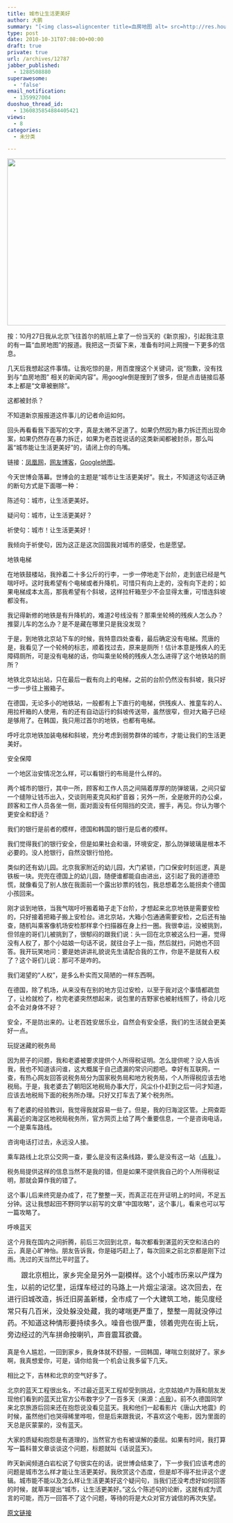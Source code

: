 ```yaml
---
title: 城市让生活更美好
author: 大鹏
summary: "[<img class=aligncenter title=血房地图 alt= src=http://res.house.ifeng.com/attachments/2010/10/26/783cfb5d69e225b4f03635b84f894bff.jpg width=543 height=384 />][1]"
type: post
date: 2010-10-31T07:08:00+00:00
draft: true
private: true
url: /archives/12787
jabber_published:
  - 1288508880
superawesome:
  - 'false'
email_notification:
  - 1359927004
duoshuo_thread_id:
  - 1360835854884405421
views:
  - 8
categories:
  - 未分类

---
```

[<img class="aligncenter" title="血房地图" alt="" src="http://res.house.ifeng.com/attachments/2010/10/26/783cfb5d69e225b4f03635b84f894bff.jpg" width="543" height="384" />][1]
  
按：10月27日我从北京飞往首尔的航班上拿了一份当天的《新京报》，引起我注意的有一篇“血房地图”的报道。我把这一页留下来，准备有时间上网搜一下更多的信息。
  
几天后我想起这件事情。让我吃惊的是，用百度搜这个关键词，说“抱歉，没有找到与“血房地图” 相关的新闻内容”。用google倒是搜到了很多，但是点击链接后基本上都是“文章被删除”。
  
这都被封杀？
  
不知道新京报报道这件事儿的记者命运如何。
  
回头再看看我下面写的文字，真是太微不足道了。如果仍然因为暴力拆迁而出现命案，如果仍然存在暴力拆迁，如果为老百姓说话的这类新闻都被封杀，那么叫嚣“城市能让生活更美好”的，请闭上你的鸟嘴。

链接：[凤凰网][2]，[网友博客][1]，[Google地图][3]。

今天世博会落幕。世博会的主题是“城市让生活更美好”。我土，不知道这句话正确的断句方式是下面哪一种：
  
陈述句：城市，让生活更美好。
  
疑问句：城市，让生活更美好？
  
祈使句：城市！让生活更美好！
  
我倾向于祈使句，因为这正是这次回国我对城市的感受，也是愿望。

地铁电梯
  
在地铁鼓楼站，我拎着二十多公斤的行李，一步一停地走下台阶，走到底已经是气喘吁吁。这时我希望有个电梯或者升降机，可惜只有向上走的，没有向下走的；如果电梯成本太高，那我希望有个斜坡，这样拉杆箱至少不会显得太重，可惜连斜坡都没有。
  
我记得新修的地铁是有升降机的，难道2号线没有？那乘坐轮椅的残疾人怎么办？推婴儿车的怎么办？是不是藏在哪里只是我没发现？
  
于是，到地铁北京站下车的时候，我特意四处查看，最后确定没有电梯。荒唐的是，我看见了一个轮椅的标志，顺着找过去，原来是厕所！估计本意是残疾人的无障碍厕所，可是没有电梯的话，你叫乘坐轮椅的残疾人怎么进得了这个地铁站的厕所？

地铁北京站出站，只在最后一截有向上的电梯，之前的台阶仍然没有斜坡，我只好一步一步往上搬箱子。
  
在德国，无论多小的地铁站，一般都有上下直行的电梯，供残疾人、推童车的人、用拉杆箱的人使用，有的还有自动运行的斜坡传送带，虽然很窄，但对大箱子已经是够用了。在韩国，我只用过首尔的地铁，也都有电梯。
  
呼吁北京地铁加装电梯和斜坡，充分考虑到弱势群体的城市，才能让我们的生活更美好。

安全保障
  
一个地区治安情况怎么样，可以看银行的布局是什么样的。
  
两个城市的银行，其中一所，顾客和工作人员之间隔着厚厚的防弹玻璃，之间只留一个缝隙让钱币出入，交谈则用麦克风和扩音器；另外一所，全是敞开的办公桌，顾客和工作人员各坐一侧，面对面没有任何阻挡的交流，握手，再见。你认为哪个更安全和舒适？

我们的银行是前者的模样，德国和韩国的银行是后者的模样。
  
我们觉得我们的银行安全，但是如果社会和谐，环境安定，那么防弹玻璃是根本不必要的。没人抢银行，自然没银行怕抢。
  
类似的还有幼儿园。北京我家附近的幼儿园，大门紧锁，门口保安时刻巡逻，真是铁板一块。兜兜在德国上的幼儿园，随便谁都能自由进出，这引起了我的道德恐慌，就像看见了别人放在我面前一个露出钞票的钱包，我总想着怎么能拐卖个德国小孩回来。
  
刚才谈到地铁，当我气喘吁吁搬着箱子走下台阶，才想起来北京地铁是需要安检的，只好接着把箱子搬上安检台。进北京站，大箱小包通通需要安检，之后还有抽查，随机叫乘客像机场安检那样拿个扫描器在身上扫一圈。我很幸运，没被挑到，但邻座的哥们儿被挑到了，很郁闷的跟我们说：头一回在北京被这么扫一遍，觉得没有人权了，那个小姑娘一句话不说，就往台子上一指，然后就扫，问她也不回答。我开玩笑地问：要是她讲讲礼貌说先生请配合我的工作，你是不是就有人权了？这个哥们儿说：那可不是咋的。

我们渴望的“人权”，是多么朴实而又简陋的一样东西啊。
  
在德国，除了机场，从来没有在别的地方见过安检，以至于我对这个事情都疏忽了，让检就检了，检完老婆突然想起来，说包里的吉野家也被射线照了，待会儿吃会不会对身体不好？
  
安全，不是防出来的。让老百姓安居乐业，自然会有安全感，我们的生活就会更美好一点。

玩捉迷藏的税务局
  
因为房子的问题，我和老婆被要求提供个人所得税证明。怎么提供呢？没人告诉我，我也不知道该问谁，这大概属于自己遗漏的常识问题吧。幸好有互联网，一查，有热心网友回答说税务局分为国家税务局和地方税务局，个人所得税应该去地税局。于是，我老婆去了朝阳区地税局办事大厅，风尘仆仆赶到之后一问才知道，应该去地税局下面的税务所办理。只好又打车去了某个税务所。

有了老婆的经验教训，我觉得我就容易一些了。但是，我的归海淀区管。上网查距离最近的海淀区地税局税务所，官方网页上给了两个重要信息，一个是咨询电话，一个是乘车路线。
  
咨询电话打过去，永远没人接。
  
乘车路线上北京公交网一查，要么是没有这条线路，要么是没有这一站（[点我 ][4]）。

税务局提供这样的信息当然不是我的错，但是如果不提供我自己的个人所得税证明，那就会算作我的错了。
  
这个事儿后来终究是办成了，花了整整一天，而真正花在开证明上的时间，不足五分钟。这让我想起田不野同学以前写的文章“中国攻略”，这个事儿，看来也可以写一篇攻略了。

呼唤蓝天
  
这个月我在国内之间折腾，前后三次回到北京，每次都看到湛蓝的天空和洁白的云，真是心旷神怡。朋友告诉我，你是碰巧赶上了，每次回来之前北京都是刚下过雨。洗过的天当然比平时蓝了。
  
<span style="line-height: 1.714285714; font-size: 1rem;">　　跟北京相比，家乡完全是另外一副模样。这个小城市历来以产煤为生，以前的记忆里，运煤车经过的马路上一片烟尘滚滚。这次回去，在进行旧城改造，拆迁旧房盖新楼，全市成了一个大建筑工地，能见度经常只有几百米，没处躲没处藏，我的哮喘更严重了，整整一周就没停过药。不知道这种情形要持续多久。噪音也很严重，领着兜兜在街上玩，旁边经过的汽车拼命按喇叭，声音震耳欲聋。</span>
  
真是令人尴尬，一回到家乡，我身体就不舒服，一回韩国，哮喘立刻就好了。家乡啊，我真想爱你，可是，请你给我一个机会让我多留下几天。
  
相比之下，吉林和北京的空气好多了。
  
北京的蓝天工程很出名，不过最近蓝天工程却受到挑战，北京姑娘卢为薇和朋友发现他们看到的蓝天比官方公布数字少了一百多天（来源：[点我][5]）。前不久德国同学来北京旅游后回来还在抱怨说没看见蓝天。我和他们一起看影片《唐山大地震》的时候，虽然他们也哭得稀里哗啦，但是后来跟我说，不喜欢这个电影，因为里面的天总是灰蒙蒙的，没有蓝天。

大家的质疑和抱怨是有道理的，当然官方也有被误解的委屈。如果有时间，我打算写一篇科普文章谈谈这个问题，标题就叫《话说蓝天》。

昨天新闻频道白岩松说了句很实在的话，说世博会结束了，下一步我们应该考虑的问题是城市怎么样才能让生活更美好。我欣赏这个态度，但是却不得不批评这个逻辑。城市能不能以及怎么样让生活更美好这个疑问句，当我们还没考虑好如何回答的时候，就草率提出“城市，让生活更美好。”这么个陈述句的论断，这就有成为谎言的可能，而万一回答不了这个问题，等待的将是大众对官方诚信的再次失望。

 [1]: http://blog.soufun.com/29992118/10741017/articledetail.htm
 [2]: http://news.ifeng.com/gundong/detail_2010_11/01/2965054_0.shtml
 [3]: http://maps.google.com/maps/ms?brcurrent=3,0x35cab73c2e5c4465:0x946f70601c3d2630,0,0x34354978b41cab51:0xf168d14d8f0a2226;5,0,0&ie=UTF8&hl=zh-CN&msa=0&msid=111560301092049321699.0004921f02f43f6c4f07e&ll=35.532226,100.283203&spn=55.026174,79.013672&z=4t
 [4]: http://haidian.tax861.gov.cn/qjgk/lxfs.htm
 [5]: http://news.hangzhou.com.cn/gnxw/content/2010-10/28/content_3498767.htm

[原文链接](http://dapengde.com/archives/12787)

